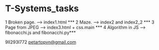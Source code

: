 # T-Systems_tasks
1 Broken page.  --> index1.html ***
2 Maze.  --> index2 and index2_2 *** 
3 Page from JPEG --> index3.html + css.main ***
4 Algorithm in JS --> fibonacchi.js and fibonacchi.py***


9II29ЗI772
petartopvn@gmail.com
